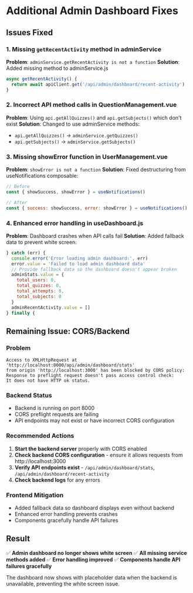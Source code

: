 # Additional Admin Dashboard Fixes

## Issues Fixed

### 1. Missing `getRecentActivity` method in adminService
**Problem**: `adminService.getRecentActivity is not a function`
**Solution**: Added missing method to adminService.js
```javascript
async getRecentActivity() {
  return await apiClient.get('/api/admin/dashboard/recent-activity')
}
```

### 2. Incorrect API method calls in QuestionManagement.vue
**Problem**: Using `api.getAllQuizzes()` and `api.getSubjects()` which don't exist
**Solution**: Changed to use adminService methods:
- `api.getAllQuizzes()` → `adminService.getQuizzes()`
- `api.getSubjects()` → `adminService.getSubjects()`

### 3. Missing showError function in UserManagement.vue
**Problem**: `showError is not a function`
**Solution**: Fixed destructuring from useNotifications composable:
```javascript
// Before
const { showSuccess, showError } = useNotifications()

// After  
const { success: showSuccess, error: showError } = useNotifications()
```

### 4. Enhanced error handling in useDashboard.js
**Problem**: Dashboard crashes when API calls fail
**Solution**: Added fallback data to prevent white screen:
```javascript
} catch (err) {
  console.error('Error loading admin dashboard:', err)
  error.value = 'Failed to load admin dashboard data'
  // Provide fallback data so the dashboard doesn't appear broken
  adminStats.value = {
    total_users: 0,
    total_quizzes: 0,
    total_attempts: 0,
    total_subjects: 0
  }
  adminRecentActivity.value = []
} finally {
```

## Remaining Issue: CORS/Backend

### Problem
```
Access to XMLHttpRequest at 'http://localhost:8000/api/admin/dashboard/stats' 
from origin 'http://localhost:3000' has been blocked by CORS policy: 
Response to preflight request doesn't pass access control check: 
It does not have HTTP ok status.
```

### Backend Status
- Backend is running on port 8000
- CORS preflight requests are failing
- API endpoints may not exist or have incorrect CORS configuration

### Recommended Actions
1. **Start the backend server** properly with CORS enabled
2. **Check backend CORS configuration** - ensure it allows requests from http://localhost:3000
3. **Verify API endpoints exist** - `/api/admin/dashboard/stats`, `/api/admin/dashboard/recent-activity`
4. **Check backend logs** for any errors

### Frontend Mitigation
- Added fallback data so dashboard displays even without backend
- Enhanced error handling prevents crashes
- Components gracefully handle API failures

## Result
✅ **Admin dashboard no longer shows white screen**
✅ **All missing service methods added**
✅ **Error handling improved**
✅ **Components handle API failures gracefully**

The dashboard now shows with placeholder data when the backend is unavailable, preventing the white screen issue.
